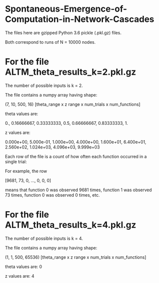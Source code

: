 # Spontaneous-Emergence-of-Computation-in-Network-Cascades

The files here are gzipped Python 3.6 pickle (.pkl.gz) files.

Both correspond to runs of N = 10000 nodes.

# For the file ALTM_theta_results_k=2.pkl.gz

The number of possible inputs is k = 2.

The file contains a numpy array having shape:

(7, 10, 500, 16)  [theta_range x z range x num_trials x num_functions]

theta values are:

0., 0.16666667, 0.33333333, 0.5, 0.66666667, 0.83333333, 1.       

z values are:

0.000e+00, 5.000e-01, 1.000e+00, 4.000e+00, 1.600e+01, 6.400e+01, 2.560e+02, 1.024e+03, 4.096e+03, 9.999e+03

Each row of the file is a count of how often each function occurred in a single trial:

For example, the row

[9681,   73,    0, ...,    0,    0,    0]

means that function 0 was observed 9681 times, function 1 was observed 73 times, function 0 was observed 0 times, etc.


# For the file ALTM_theta_results_k=4.pkl.gz

The number of possible inputs is k = 4.

The file contains a numpy array having shape:

(1, 1, 500, 65536)  [theta_range x z range x num_trials x num_functions]

theta values are:
0       

z values are:
4
